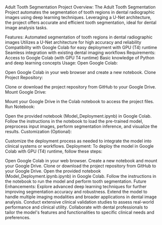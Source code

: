 Adult Tooth Segmentation Project
Overview:
The Adult Tooth Segmentation Project automates the segmentation of tooth regions in dental radiographic images using deep learning techniques. Leveraging a U-Net architecture, the project offers accurate and efficient tooth segmentation, ideal for dental image analysis tasks.

Features:
Automated segmentation of tooth regions in dental radiographic images
Utilizes a U-Net architecture for high accuracy and reliability
Compatibility with Google Colab for easy deployment with GPU (T4) runtime
Seamless integration with existing dental imaging workflows
Requirements:
Access to Google Colab (with GPU T4 runtime)
Basic knowledge of Python and deep learning concepts
Usage:
Open Google Colab:

Open Google Colab in your web browser and create a new notebook.
Clone Project Repository:

Clone or download the project repository from GitHub to your Google Drive.
Mount Google Drive:

Mount your Google Drive in the Colab notebook to access the project files.
Run Notebook:

Open the provided notebook (Model_Deployment.ipynb) in Google Colab.
Follow the instructions in the notebook to load the pre-trained model, preprocess input images, perform segmentation inference, and visualize the results.
Customization (Optional):

Customize the deployment process as needed to integrate the model into clinical systems or workflows.
Deployment:
To deploy the model in Google Colab with GPU (T4) runtime, follow these steps:

Open Google Colab in your web browser.
Create a new notebook and mount your Google Drive.
Clone or download the project repository from GitHub to your Google Drive.
Open the provided notebook (Model_Deployment.ipynb.ipynb) in Google Colab.
Follow the instructions in the notebook to run the model and perform tooth segmentation.
Future Enhancements:
Explore advanced deep learning techniques for further improving segmentation accuracy and robustness.
Extend the model to handle multiple imaging modalities and broader applications in dental image analysis.
Conduct extensive clinical validation studies to assess real-world performance and clinical utility.
Collaborate with dental professionals to tailor the model's features and functionalities to specific clinical needs and preferences.
